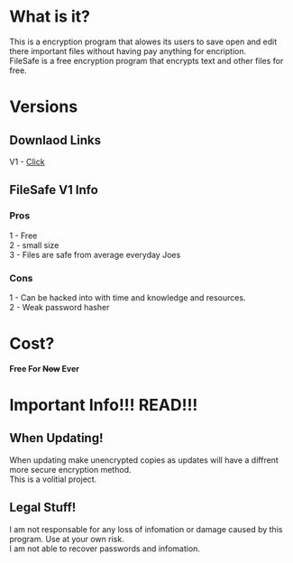 # What is it?
This is a encryption program that alowes its users to save open and edit there important files without having pay anything for encription. <br/>
FileSafe is a free encryption program that encrypts text and other files for free.
# Versions
## Downlaod Links
V1 - <a href="https://github.com/Haz001/FileSafe/raw/master/V1/FileSafeV1.exe">Click</a>
## FileSafe V1 Info
### Pros
1 - Free<br/>
2 - small size<br/>
3 - Files are safe from average everyday Joes<br/>
### Cons
1 - Can be hacked into with time and knowledge and resources.<br/>
2 - Weak password hasher<br/>
# Cost?
<b>Free For <s>Now</s> Ever</b><br/>
# Important Info!!! READ!!!
## When Updating!
When updating make unencrypted copies as updates will have a diffrent more secure encryption method.<br/>
This is a volitial project.<br/>
## Legal Stuff!
I am not responsable for any loss of infomation or damage caused by this program. Use at your own risk.<br/>
I am not able to recover passwords and infomation.<br/> 
